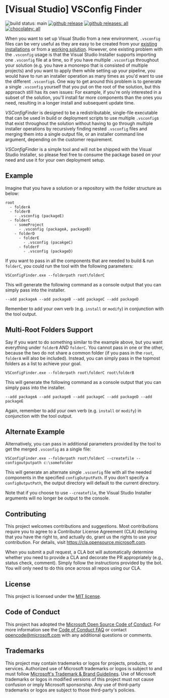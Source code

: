 # [Visual Studio] VSConfig Finder

![build status: main](https://devdiv.visualstudio.com/DevDiv/_apis/build/status/Setup/VSConfigFinder-CI?branchName=main&label=main)
[![github release](https://img.shields.io/github/release/Microsoft/vsconfigfinder.svg?logo=github&logoColor=white)](https://github.com/microsoft/VSConfigFinder/releases/latest)
[![github releases: all](https://img.shields.io/github/downloads/Microsoft/vsconfigfinder/total.svg?logo=github&logoColor=white&label=github)](https://github.com/microsoft/VSConfigFinder/releases)
[![chocolatey: all](https://img.shields.io/chocolatey/dt/vsconfigfinder.svg?label=chocolatey)](https://community.chocolatey.org/packages/VSConfigFinder/1.0.47.55350)

When you want to set up Visual Studio from a new environment, `.vsconfig` files can be very useful as they are easy to be created from your [existing installations](https://learn.microsoft.com/en-us/visualstudio/install/import-export-installation-configurations?view=vs-2022) or from a [working solution](https://devblogs.microsoft.com/setup/configure-visual-studio-across-your-organization-with-vsconfig/). However, one existing problem with the `.vsconfig` usage is that the Visual Studio Installer supports importing one `.vsconfig` file at a time, so if you have multiple `.vsconfig`s throughout your solution (e.g. you have a monorepo that is consisted of multiple projects) and you want to apply them while setting up your pipeline, you would have to run an installer operation as many times as you'd want to use the different `.vsconfig`s. One way to get around this problem is to generate a single `.vsconfig` yourself that you put on the root of the solution, but this approach still has its own issues: For example, if you're only interested in a subset of the solution, you'll install far more components than the ones you need, resulting in a longer install and subsequent update time.

_VSConfigFinder_ is designed to be a redistributable, single-file executable that can be used in build or deployment scripts to use multiple `.vsconfig`s that exist throughout the solution without having to go through multiple installer operations by recursively finding nested `.vsconfig` files and merging them into a single output file, or an installer command line argument, depending on the customer requirement.

_VSConfigFinder_ is a simple tool and will not be shipped with the Visual Studio Installer, so please feel free to consume the package based on your need and use it for your own deployment setup.

## Example

Imagine that you have a solution or a repository with the folder structure as below:

```
root
  - folderA
  - folderB
    - .vsconfig (packageE)
  - folderC
    - someProject
      - .vsconfig (packageA, packageB)
    - folderD
      - folderE
        - .vsconfig (pacakgeC)
      - folderF
        - .vsconfig (packageD)
```

If you want to pass in all the components that are needed to build & run `folderC`, you could run the tool with the following parameters:

`VSConfigFinder.exe --folderpath root\folderC`

This will generate the following command as a console output that you can simply pass into the installer.

`--add packageA --add packageB --add packageC --add packageD`

Remember to add your own verb (e.g. `install` or `modify`) in conjunction with the tool output.

## Multi-Root Folders Support

Say if you want to do something similar to the example above, but you want everything under `folderB` AND `folderC`. You cannot pass in one or the other, because the two do not share a common folder (if you pass in the `root`, `folderA` will also be included). Instead, you can simply pass in the topmost folders as a list to achieve your goal.

`VSConfigFinder.exe --folderpath root\folderC root\folderB`

This will generate the following command as a console output that you can simply pass into the installer.

`--add packageA --add packageB --add packageC --add packageD --add packageE`

Again, remember to add your own verb (e.g. `install` or `modify`) in conjunction with the tool output.

## Alternate Example

Alternatively, you can pass in additional parameters provided by the tool to get the merged `.vsconfig` as a single file:

`VSConfigFinder.exe --folderpath root\folderC --createfile --configoutputpath c:\somefolder`

This will generate an alternate single `.vsconfig` file with all the needed components in the specified `configOutputPath`. If you don't specify a `configOutputPath`, the output directory will default to the current directory.

Note that if you choose to use `--createfile`, the Visual Studio Installer arguments will no longer be output to the console.

## Contributing

This project welcomes contributions and suggestions.  Most contributions require you to agree to a
Contributor License Agreement (CLA) declaring that you have the right to, and actually do, grant us
the rights to use your contribution. For details, visit https://cla.opensource.microsoft.com.

When you submit a pull request, a CLA bot will automatically determine whether you need to provide
a CLA and decorate the PR appropriately (e.g., status check, comment). Simply follow the instructions
provided by the bot. You will only need to do this once across all repos using our CLA.

## License

This project is licensed under the [MIT license](LICENSE.txt).

## Code of Conduct

This project has adopted the [Microsoft Open Source Code of Conduct](https://opensource.microsoft.com/codeofconduct/).
For more information see the [Code of Conduct FAQ](https://opensource.microsoft.com/codeofconduct/faq/) or
contact [opencode@microsoft.com](mailto:opencode@microsoft.com) with any additional questions or comments.

## Trademarks

This project may contain trademarks or logos for projects, products, or services. Authorized use of Microsoft 
trademarks or logos is subject to and must follow 
[Microsoft's Trademark & Brand Guidelines](https://www.microsoft.com/en-us/legal/intellectualproperty/trademarks/usage/general).
Use of Microsoft trademarks or logos in modified versions of this project must not cause confusion or imply Microsoft sponsorship.
Any use of third-party trademarks or logos are subject to those third-party's policies.
